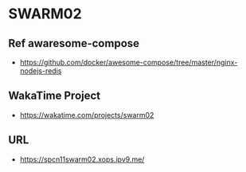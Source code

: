  # SWARM02
 ## Ref awaresome-compose
* https://github.com/docker/awesome-compose/tree/master/nginx-nodejs-redis

 ## WakaTime Project
* https://wakatime.com/projects/swarm02

 ## URL
* https://spcn11swarm02.xops.ipv9.me/
